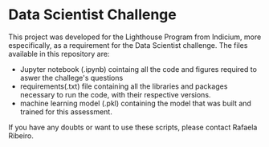 # Data Scientist Challenge

This project was developed for the Lighthouse Program from Indicium, more especifically, as a requirement for the Data Scientist challenge.
The files available in this repository are: 
- Jupyter notebook (.ipynb) cointaing all the code and figures required to aswer the challege's questions
- requirements(.txt) file containing all the libraries and packages necessary to run the code, with their respective versions.
- machine learning model (.pkl) containing the model that was built and trained for this assessment.

If you have any doubts or want to use these scripts, please contact Rafaela Ribeiro.

